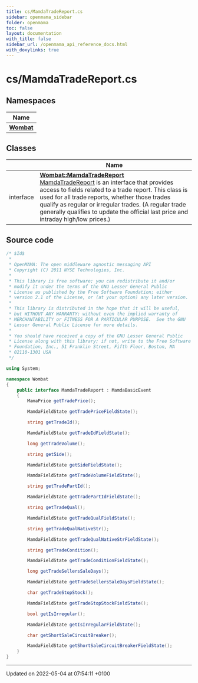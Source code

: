 ```yaml
---
title: cs/MamdaTradeReport.cs
sidebar: openmama_sidebar
folder: openmama
toc: false
layout: documentation
with_title: false
sidebar_url: /openmama_api_reference_docs.html
with_doxylinks: true
---
```


# cs/MamdaTradeReport.cs



## Namespaces

| Name           |
| -------------- |
| **[Wombat](namespaceWombat.html)**  |

## Classes

|                | Name           |
| -------------- | -------------- |
| interface | **[Wombat::MamdaTradeReport](interfaceWombat_1_1MamdaTradeReport.html)** <br>[MamdaTradeReport]() is an interface that provides access to fields related to a trade report. This class is used for all trade reports, whether those trades qualify as regular or irregular trades. (A regular trade generally qualifies to update the official last price and intraday high/low prices.)  |




## Source code

```csharp
/* $Id$
 *
 * OpenMAMA: The open middleware agnostic messaging API
 * Copyright (C) 2011 NYSE Technologies, Inc.
 *
 * This library is free software; you can redistribute it and/or
 * modify it under the terms of the GNU Lesser General Public
 * License as published by the Free Software Foundation; either
 * version 2.1 of the License, or (at your option) any later version.
 *
 * This library is distributed in the hope that it will be useful,
 * but WITHOUT ANY WARRANTY; without even the implied warranty of
 * MERCHANTABILITY or FITNESS FOR A PARTICULAR PURPOSE.  See the GNU
 * Lesser General Public License for more details.
 *
 * You should have received a copy of the GNU Lesser General Public
 * License along with this library; if not, write to the Free Software
 * Foundation, Inc., 51 Franklin Street, Fifth Floor, Boston, MA
 * 02110-1301 USA
 */

using System;

namespace Wombat
{
    public interface MamdaTradeReport : MamdaBasicEvent
    {
        MamaPrice getTradePrice();

        MamdaFieldState getTradePriceFieldState();

        string getTradeId();

        MamdaFieldState getTradeIdFieldState();

        long getTradeVolume();

        string getSide();

        MamdaFieldState getSideFieldState();

        MamdaFieldState getTradeVolumeFieldState();

        string getTradePartId();

        MamdaFieldState getTradePartIdFieldState();

        string getTradeQual();

        MamdaFieldState getTradeQualFieldState();

        string getTradeQualNativeStr();

        MamdaFieldState getTradeQualNativeStrFieldState();

        string getTradeCondition();

        MamdaFieldState getTradeConditionFieldState();

        long getTradeSellersSaleDays();

        MamdaFieldState getTradeSellersSaleDaysFieldState();

        char getTradeStopStock();

        MamdaFieldState getTradeStopStockFieldState();

        bool getIsIrregular();

        MamdaFieldState getIsIrregularFieldState();

        char getShortSaleCircuitBreaker();

        MamdaFieldState getShortSaleCircuitBreakerFieldState();
    }
}
```


-------------------------------

Updated on 2022-05-04 at 07:54:11 +0100
